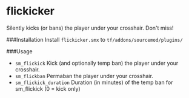 flickicker
==========

Silently kicks (or bans) the player under your crosshair. Don't miss!

###Installation
Install `flickicker.smx` to `tf/addons/sourcemod/plugins/`

###Usage
- `sm_flickick` Kick (and optionally temp ban) the player under your crosshair.  
- `sm_flickban` Permaban the player under your crosshair.  
- `sm_flickick_duration` Duration (in minutes) of the temp ban for sm_flickick (0 = kick only)  